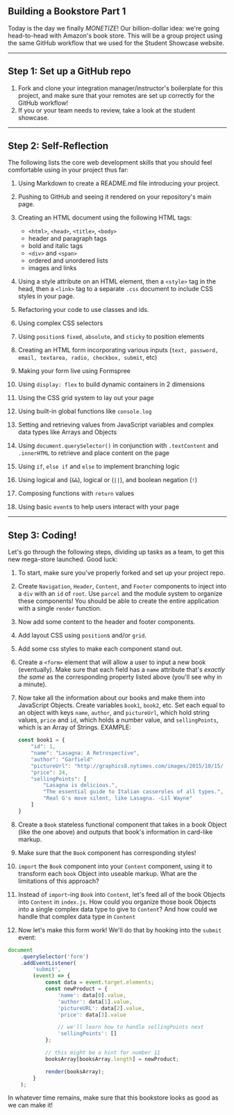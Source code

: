 ## Building a Bookstore Part 1

Today is the day we finally _MONETIZE_! Our billion-dollar idea: we're going head-to-head with Amazon's book store. This will be a group project using the same GitHub workflow that we used for the Student Showcase website.

---

## Step 1: Set up a GitHub repo

1. Fork and clone your integration manager/instructor's boilerplate for this project, and make sure that your remotes are set up correctly for the GitHub workflow!
2. If you or your team needs to review, take a look at the student showcase.

---

## Step 2: Self-Reflection

The following lists the core web development skills that you should feel comfortable using in your project thus far:

1. Using Markdown to create a README.md file introducing your project.
2. Pushing to GitHub and seeing it rendered on your repository's main page.
3. Creating an HTML document using the following HTML tags:

   - `<html>`, `<head>`, `<title>`, `<body>`
   - header and paragraph tags
   - bold and italic tags
   - `<div>` and `<span>`
   - ordered and unordered lists
   - images and links

4. Using a style attribute on an HTML element, then a `<style>` tag in the head, then a `<link>` tag to a separate `.css` document to include CSS styles in your page.
5. Refactoring your code to use classes and ids.
6. Using complex CSS selectors
7. Using `position`s `fixed`, `absolute`, and `sticky` to position elements
8. Creating an HTML form incorporating various inputs (`text, password, email, textarea, radio, checkbox, submit`, etc)
9. Making your form live using Formspree
10. Using `display: flex` to build dynamic containers in 2 dimensions
11. Using the CSS grid system to lay out your page
12. Using built-in global functions like `console.log`
13. Setting and retrieving values from JavaScript variables and complex data types like Arrays and Objects
14. Using `document.querySelector()` in conjunction with `.textContent` and `.innerHTML` to retrieve and place content on the page
15. Using `if`, `else if` and `else` to implement branching logic
16. Using logical and (`&&`), logical or (`||`), and boolean negation (`!`)
17. Composing functions with `return` values
18. Using basic `event`s to help users interact with your page

---

## Step 3: Coding!

Let's go through the following steps, dividing up tasks as a team, to get this new mega-store launched. Good luck:

1. To start, make sure you've properly forked and set up your project repo.
2. Create `Navigation`, `Header`, `Content`, and `Footer` components to inject into a `div` with an `id` of `root`. Use `parcel` and the module system to organize these components! You should be able to create the entire application with a single `render` function.
3. Now add some content to the header and footer components.
4. Add layout CSS using `position`s and/or `grid`.
5. Add some css styles to make each component stand out.
6. Create a `<form>` element that will allow a user to input a new book (eventually). Make sure that each field has a `name` attribute that's _exactly the same_ as the corresponding property listed above (you'll see why in a minute).
7. Now take all the information about our books and make them into JavaScript Objects. Create variables `book1`, `book2`, etc. Set each equal to an object with keys `name`, `author`, and `pictureUrl`, which hold string values, `price` and `id`, which holds a number value, and `sellingPoints`, which is an Array of Strings. EXAMPLE:

   ```javascript
   const book1 = {
       "id": 1,
       "name": "Lasagna: A Retrospective",
       "author": "Garfield"
       "pictureUrl": "http://graphics8.nytimes.com/images/2015/10/15/   dining/15RECIPE20DIN/15RECIPE20DIN-articleLarge.jpg",
       "price": 24,
       "sellingPoints": [
           "Lasagna is delicious.",
           "The essential guide to Italian casseroles of all types.",
           "Real G's move silent, like Lasagna. -Lil Wayne"
       ]
   }
   ```

8. Create a `Book` stateless functional component that takes in a book Object (like the one above) and outputs that book's information in card-like markup.
9. Make sure that the `Book` component has corresponding styles!
10. `import` the `Book` component into your `Content` component, using it to transform each `book` Object into useable markup. What are the limitations of this approach?
11. Instead of `import`-ing `Book` into `Content`, let's feed all of the book Objects into `Content` in `index.js`. How could you organize those book Objects into a single complex data type to give to `Content`? And how could we handle that complex data type in `Content`
12. Now let's make this form work! We'll do that by hooking into the `submit` event:

   ```javascript
   document
       .querySelector('form')
       .addEventListener(
           'submit',
           (event) => {
               const data = event.target.elements;
               const newProduct = {
                   'name': data[0].value,
                   'author': data[1].value,
                   'pictureURL': data[2].value,
                   'price': data[3].value

                   // we'll learn how to handle sellingPoints next
                   'sellingPoints': []
               };

               // this might be a hint for number 11
               booksArray[booksArray.length] = newProduct;

               render(booksArray);
           }
       );
   ```

In whatever time remains, make sure that this bookstore looks as good as we can make it!
